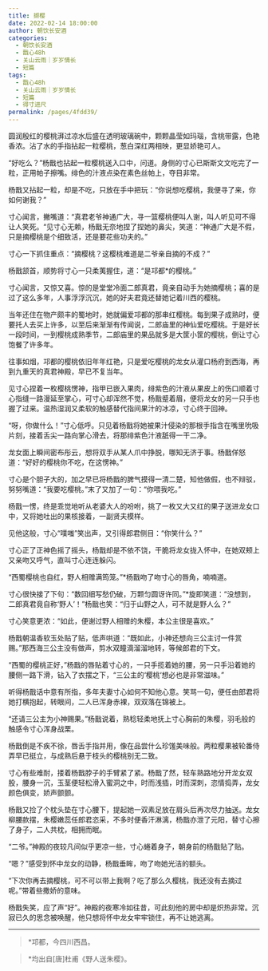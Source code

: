 ```yaml
---
title: 撷樱
date: 2022-02-14 18:00:00
author: 朝饮长安酒
categories: 
  - 朝饮长安酒
  - 戬心48h
  - 关山云雨｜岁岁情长
  - 短篇
tags: 
  - 戬心48h
  - 关山云雨｜岁岁情长
  - 短篇
  - 得寸进尺
permalink: /pages/4fdd39/
---
```


圆润殷红的樱桃湃过凉水后盛在透明玻璃碗中，颗颗晶莹如玛瑙，含桃带露，色艳香浓。沾了水的手指拈起一粒樱桃，葱白深红两相映，更显娇艳可人。

“好吃么？”杨戬也拈起一粒樱桃送入口中，问道。身侧的寸心已斯斯文文吃完了一粒，正用帕子擦嘴。绯色的汁液点染在素色丝帕上，夺目非常。

杨戬又拈起一粒，却是不吃，只放在手中把玩：“你说想吃樱桃，我便寻了来，你如何谢我？”

寸心闻言，撇嘴道：“真君老爷神通广大，寻一篮樱桃便叫人谢，叫人听见可不得让人笑死。“见寸心无赖，杨戬无奈地捏了捏她的鼻尖，笑道：“神通广大是不假，只是摘樱桃是个细致活，还是要花些功夫的。”

寸心一下抓住重点：“摘樱桃？这樱桃难道是二爷亲自摘的不成？”

杨戬颔首，顺势将寸心一只柔荑握住，道：“是邛都*的樱桃。”

寸心闻言，又惊又喜。惊的是堂堂冷面二郎真君，竟亲自动手为她摘樱桃；喜的是过了这么多年，人事浮浮沉沉，她的好夫君竟还替她记着川西的樱桃。

当年还住在物产颇丰的蜀地时，她就偏爱邛都的那串红樱桃。每到果子成熟时，便要托人去买上许多，以至后来渐渐有传闻说，二郎庙里的神仙爱吃樱桃。于是好长一段时间，一到樱桃成熟季节，二郎庙里的果品就多是大筐小筐的樱桃，倒让寸心饱餐了许多年。

往事如烟，邛都的樱桃依旧年年红艳，只是爱吃樱桃的龙女从灌口杨府到西海，再到九重天的真君神殿，早已不复当年。

见寸心捏着一枚樱桃愣神，指甲已嵌入果肉，绯紫色的汁液从果皮上的伤口顺着寸心指缝一路漫延至掌心，可寸心却浑然不觉，杨戬蹙着眉，便将龙女的另一只手也握了过来。温热湿润又柔软的触感替代指间果汁的冰凉，寸心终于回神。

“呀，你做什么！”寸心低呼。只见着杨戬将她被果汁侵染的那根手指含在嘴里吮吸片刻，接着舌尖一路向掌心滑去，将那绯紫色汁液舐得一干二净。

龙女面上瞬间密布彤云，想将双手从某人爪中挣脱，哪知无济于事。杨戬佯怒道：“好好的樱桃你不吃，在这愣神。”

寸心是个胆子大的，加之早已将杨戬的脾气摸得一清二楚，知他做假，也不辩驳，努努嘴道：“我要吃樱桃。”末了又加了一句：“你喂我吃。”

杨戬一愣，终是乖觉地听从老婆大人的吩咐，挑了一枚又大又红的果子送进龙女口中，又将她吐出的果核接着，一副贤夫模样。

见他这般，寸心“噗嗤”笑出声，又引得郎君侧目：“你笑什么？”

寸心正了正神色摇了摇头，杨戬却是不依不饶，干脆将龙女拢入怀中，在她双颊上又亲吻又呼气，直叫寸心连连躲闪。

“西蜀樱桃也自红，野人相赠满筠笼。”*杨戬吻了吻寸心的唇角，喃喃道。

寸心很快接了下句：“数回细写愁仍破，万颗匀圆讶许同。”*旋即笑道：“没想到，二郎真君竟自称‘野人’！”杨戬也笑：“归于山野之人，可不就是野人么？”

寸心笑意更浓：“如此，便谢过野人相赠的朱樱，本公主很是喜欢。”

杨戬朝温香软玉处贴了贴，低声哄道：“既如此，小神还想向三公主讨一件赏赐。”那西海三公主没有做声，剪水双瞳滴溜溜地转，等候郎君的下文。

“西蜀的樱桃正好，”杨戬的唇贴着寸心的，一只手揽着她的腰，另一只手沿着她的腰侧一路下滑，钻入了衣摆之下，“三公主的‘樱桃‘想必也是非常滋味。”

听得杨戬话中意有所指，多年夫妻寸心如何不知他心意。笑骂一句，便任由郎君将她打横抱起，转眼间，二人已浑身赤裸，双双落在锦被上。

“还请三公主为小神赐果。”杨戬说着，熟稔轻柔地抚上寸心胸前的朱樱，羽毛般的触感令寸心浑身战栗。

杨戬倒是不疾不徐，唇舌手指并用，像在品尝什么珍馐美味般。两粒樱果被轮番侍弄早已挺立，与成熟后悬于枝头的樱桃别无二致。

寸心有些难耐，搂着杨戬脖子的手臂紧了紧。杨戬了然，轻车熟路地分开龙女双股，腰身一沉，玉茎便轻松滑入蜜洞之中，时而浅插，时而深刺，恣情捣弄，龙女颜色俱变，娇声颤颤。

杨戬又捡了个枕头垫在寸心腰下，提起她一双素足放在肩头后再次尽力抽送。龙女柳腰款摆，朱樱嫩蕊任郎君恣采，不多时便香汗淋漓，杨戬亦泄了元阳，替寸心擦了身子，二人共枕，相拥而眠。

“二爷。”神殿的夜较凡间似乎更凉一些，寸心蜷着身子，朝身前的杨戬贴了贴。

“嗯？”感受到怀中龙女的动静，杨戬垂眸，吻了吻她光洁的额头。

“下次你再去摘樱桃，可不可以带上我啊？吃了那么久樱桃，我还没有去摘过呢。”带着些撒娇的意味。

杨戬失笑，应了声“好”。神殿的夜寒冷如往昔，可此刻他的房中却是炽热非常。沉寂已久的思念被唤醒，他只想将怀中龙女牢牢锁住，再不让她逃离。

---

> *邛都，今四川西昌。

> *均出自[唐]杜甫《野人送朱樱》。
